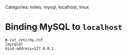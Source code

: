 Categories: notes, mysql, localhost, linux

# Binding MySQL to `localhost`

    # cat /etc/my.cnf 
    [mysqld]
    bind-address=127.0.0.1
